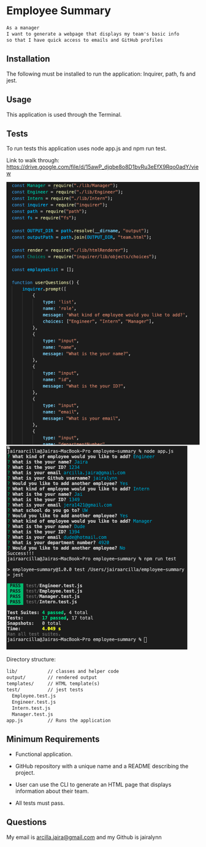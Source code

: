 # Employee Summary

```
As a manager
I want to generate a webpage that displays my team's basic info
so that I have quick access to emails and GitHub profiles
```

## Installation

The following must be installed to run the application: Inquirer, path, fs and jest.

## Usage

This application is used through the Terminal.

## Tests

To run tests this application uses node app.js and npm run test.

Link to walk through: https://drive.google.com/file/d/15awP_djqbe8o8D1bvRu3eEfX9Rqo0adY/view

<img src="./assets/Code.png">
<br>
<img src="./assets/node.png">

Directory structure:

```
lib/           // classes and helper code
output/        // rendered output
templates/     // HTML template(s)
test/          // jest tests
  Employee.test.js
  Engineer.test.js
  Intern.test.js
  Manager.test.js
app.js         // Runs the application
```

## Minimum Requirements

* Functional application.

* GitHub repository with a unique name and a README describing the project.

* User can use the CLI to generate an HTML page that displays information about their team.

* All tests must pass.

## Questions

My email is arcilla.jaira@gmail.com and my Github is jairalynn